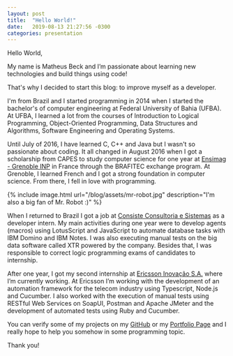 ```yaml
---
layout: post
title:  "Hello World!"
date:   2019-08-13 21:27:56 -0300
categories: presentation
---
```

Hello World,

My name is Matheus Beck and I’m passionate about learning new technologies and build things using code!

That's why I decided to start this blog: to improve myself as a developer.

I'm from Brazil and I started programming in 2014 when I started the bachelor's of computer engineering at Federal University of Bahia (UFBA). At UFBA, I learned a lot from the courses of Introduction to Logical Programming, Object-Oriented Programming, Data Structures and Algorithms, Software Engineering and Operating Systems. 

Until July of 2016, I have learned C, C++ and Java but I wasn't so passionate about coding. It all changed in August 2016 when I got a scholarship from CAPES to study computer science for one year at [Ensimag - Grenoble INP][ensimag] in France through the BRAFITEC exchange program. At Grenoble, I learned French and I got a strong foundation in computer science. From there, I fell in love with programming. 

{% include image.html url="/blog/assets/mr-robot.jpg" description="I'm also a big fan of Mr. Robot :)" %}

When I returned to Brazil I got a job at [Consiste Consultoria e Sistemas][consiste] as a developer intern. My main activities during one year were to develop agents (macros) using LotusScript and JavaScript to automate database tasks with IBM Domino and IBM Notes. I was also executing manual tests on the big data software called XTR powered by the company. Besides that, I was responsible to correct logic programming exams of candidates to internship.

After one year, I got my second internship at [Ericsson Inovação S.A.][ericsson] where I’m currently working. At Ericsson I’m working with the development of an automation framework for the telecom industry using Typescript, Node.js and Cucumber. I also worked with the execution of manual tests using RESTful Web Services on SoapUI, Postman and Apache JMeter and the development of automated tests using Ruby and Cucumber.

You can verify some of my projects on my [GitHub][github] or my [Portfolio Page][portfolio] and I really hope to help you somehow in some programming topic.


Thank you!

[ensimag]: http://ensimag.grenoble-inp.fr/
[consiste]: http://www.consiste.com.br
[ericsson]: https://www.ericsson.com/en
[github]: http://www.github.com/matheus-beck/
[portfolio]: http://www.gitshowcase.com/matheus-beck
